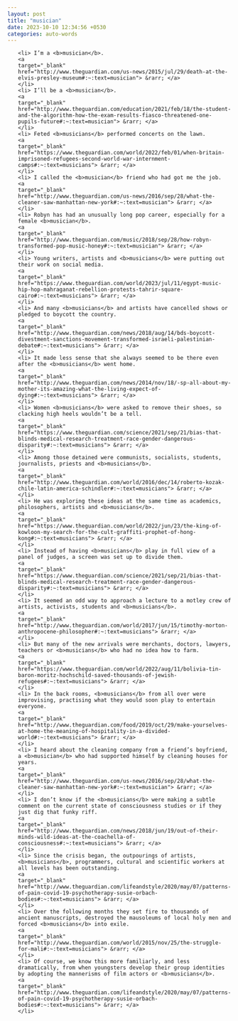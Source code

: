```yaml
---
layout: post
title: "musician"
date: 2023-10-10 12:34:56 +0530
categories: auto-words
---
```

<ol>

    <li> I’m a <b>musician</b>.
    <a 
    target="_blank" 
    href="http://www.theguardian.com/us-news/2015/jul/29/death-at-the-elvis-presley-museum#:~:text=musician"> &rarr; </a>
    </li>
    <li> I’ll be a <b>musician</b>.
    <a 
    target="_blank" 
    href="http://www.theguardian.com/education/2021/feb/18/the-student-and-the-algorithm-how-the-exam-results-fiasco-threatened-one-pupils-future#:~:text=musician"> &rarr; </a>
    </li>
    <li> Feted <b>musicians</b> performed concerts on the lawn.
    <a 
    target="_blank" 
    href="https://www.theguardian.com/world/2022/feb/01/when-britain-imprisoned-refugees-second-world-war-internment-camps#:~:text=musicians"> &rarr; </a>
    </li>
    <li> I called the <b>musician</b> friend who had got me the job.
    <a 
    target="_blank" 
    href="http://www.theguardian.com/us-news/2016/sep/28/what-the-cleaner-saw-manhattan-new-york#:~:text=musician"> &rarr; </a>
    </li>
    <li> Robyn has had an unusually long pop career, especially for a female <b>musician</b>.
    <a 
    target="_blank" 
    href="http://www.theguardian.com/music/2018/sep/28/how-robyn-transformed-pop-music-honey#:~:text=musician"> &rarr; </a>
    </li>
    <li> Young writers, artists and <b>musicians</b> were putting out their work on social media.
    <a 
    target="_blank" 
    href="https://www.theguardian.com/world/2023/jul/11/egypt-music-hip-hop-mahraganat-rebellion-protests-tahrir-square-cairo#:~:text=musicians"> &rarr; </a>
    </li>
    <li> And many <b>musicians</b> and artists have cancelled shows or pledged to boycott the country.
    <a 
    target="_blank" 
    href="http://www.theguardian.com/news/2018/aug/14/bds-boycott-divestment-sanctions-movement-transformed-israeli-palestinian-debate#:~:text=musicians"> &rarr; </a>
    </li>
    <li> It made less sense that she always seemed to be there even after the <b>musicians</b> went home.
    <a 
    target="_blank" 
    href="http://www.theguardian.com/news/2014/nov/18/-sp-all-about-my-mother-its-amazing-what-the-living-expect-of-dying#:~:text=musicians"> &rarr; </a>
    </li>
    <li> Women <b>musicians</b> were asked to remove their shoes, so clacking high heels wouldn’t be a tell.
    <a 
    target="_blank" 
    href="https://www.theguardian.com/science/2021/sep/21/bias-that-blinds-medical-research-treatment-race-gender-dangerous-disparity#:~:text=musicians"> &rarr; </a>
    </li>
    <li> Among those detained were communists, socialists, students, journalists, priests and <b>musicians</b>.
    <a 
    target="_blank" 
    href="http://www.theguardian.com/world/2016/dec/14/roberto-kozak-chile-latin-america-schindler#:~:text=musicians"> &rarr; </a>
    </li>
    <li> He was exploring these ideas at the same time as academics, philosophers, artists and <b>musicians</b>.
    <a 
    target="_blank" 
    href="https://www.theguardian.com/world/2022/jun/23/the-king-of-kowloon-my-search-for-the-cult-graffiti-prophet-of-hong-kong#:~:text=musicians"> &rarr; </a>
    </li>
    <li> Instead of having <b>musicians</b> play in full view of a panel of judges, a screen was set up to divide them.
    <a 
    target="_blank" 
    href="https://www.theguardian.com/science/2021/sep/21/bias-that-blinds-medical-research-treatment-race-gender-dangerous-disparity#:~:text=musicians"> &rarr; </a>
    </li>
    <li> It seemed an odd way to approach a lecture to a motley crew of artists, activists, students and <b>musicians</b>.
    <a 
    target="_blank" 
    href="http://www.theguardian.com/world/2017/jun/15/timothy-morton-anthropocene-philosopher#:~:text=musicians"> &rarr; </a>
    </li>
    <li> But many of the new arrivals were merchants, doctors, lawyers, teachers or <b>musicians</b> who had no idea how to farm.
    <a 
    target="_blank" 
    href="https://www.theguardian.com/world/2022/aug/11/bolivia-tin-baron-moritz-hochschild-saved-thousands-of-jewish-refugees#:~:text=musicians"> &rarr; </a>
    </li>
    <li> In the back rooms, <b>musicians</b> from all over were improvising, practising what they would soon play to entertain everyone.
    <a 
    target="_blank" 
    href="http://www.theguardian.com/food/2019/oct/29/make-yourselves-at-home-the-meaning-of-hospitality-in-a-divided-world#:~:text=musicians"> &rarr; </a>
    </li>
    <li> I heard about the cleaning company from a friend’s boyfriend, a <b>musician</b> who had supported himself by cleaning houses for years.
    <a 
    target="_blank" 
    href="http://www.theguardian.com/us-news/2016/sep/28/what-the-cleaner-saw-manhattan-new-york#:~:text=musician"> &rarr; </a>
    </li>
    <li> I don’t know if the <b>musicians</b> were making a subtle comment on the current state of consciousness studies or if they just dig that funky riff.
    <a 
    target="_blank" 
    href="http://www.theguardian.com/news/2018/jun/19/out-of-their-minds-wild-ideas-at-the-coachella-of-consciousness#:~:text=musicians"> &rarr; </a>
    </li>
    <li> Since the crisis began, the outpourings of artists, <b>musicians</b>, programmers, cultural and scientific workers at all levels has been outstanding.
    <a 
    target="_blank" 
    href="http://www.theguardian.com/lifeandstyle/2020/may/07/patterns-of-pain-covid-19-psychotherapy-susie-orbach-bodies#:~:text=musicians"> &rarr; </a>
    </li>
    <li> Over the following months they set fire to thousands of ancient manuscripts, destroyed the mausoleums of local holy men and forced <b>musicians</b> into exile.
    <a 
    target="_blank" 
    href="http://www.theguardian.com/world/2015/nov/25/the-struggle-for-mali#:~:text=musicians"> &rarr; </a>
    </li>
    <li> Of course, we know this more familiarly, and less dramatically, from when youngsters develop their group identities by adopting the mannerisms of film actors or <b>musicians</b>.
    <a 
    target="_blank" 
    href="http://www.theguardian.com/lifeandstyle/2020/may/07/patterns-of-pain-covid-19-psychotherapy-susie-orbach-bodies#:~:text=musicians"> &rarr; </a>
    </li>